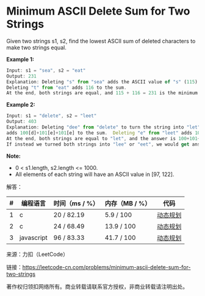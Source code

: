 # Minimum ASCII Delete Sum for Two Strings

Given two strings s1, s2, find the lowest ASCII sum of deleted characters to make two strings equal.

**Example 1:**

``` javascript
Input: s1 = "sea", s2 = "eat"
Output: 231
Explanation: Deleting "s" from "sea" adds the ASCII value of "s" (115) to the sum.
Deleting "t" from "eat" adds 116 to the sum.
At the end, both strings are equal, and 115 + 116 = 231 is the minimum sum possible to achieve this.
```

**Example 2:**

``` javascript
Input: s1 = "delete", s2 = "leet"
Output: 403
Explanation: Deleting "dee" from "delete" to turn the string into "let",
adds 100[d]+101[e]+101[e] to the sum.  Deleting "e" from "leet" adds 101[e] to the sum.
At the end, both strings are equal to "let", and the answer is 100+101+101+101 = 403.
If instead we turned both strings into "lee" or "eet", we would get answers of 433 or 417, which are higher.
```

**Note:**
- 0 < s1.length, s2.length <= 1000.
- All elements of each string will have an ASCII value in [97, 122].

解答：

**#**|**编程语言**|**时间（ms / %）**|**内存（MB / %）**|**代码**
--|--|--|--|--
1|c|20 / 82.19|5.9 / 100|[动态规划](./c/ac_v1.c)
2|c|24 / 68.49|13.9 / 100|[动态规划](./c/ac_v2.c)
3|javascript|96 / 83.33|41.7 / 100|[动态规划](./javascript/ac_v2.js)

来源：力扣（LeetCode）

链接：https://leetcode-cn.com/problems/minimum-ascii-delete-sum-for-two-strings

著作权归领扣网络所有。商业转载请联系官方授权，非商业转载请注明出处。
